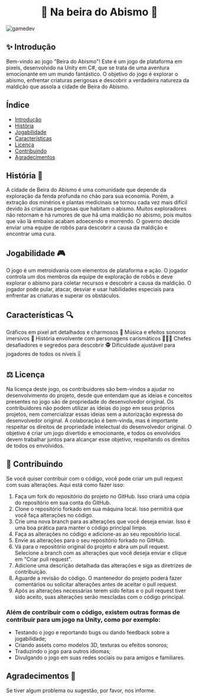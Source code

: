 <h1 align="center">🌉 Na beira do Abismo 🌉</h1>

![gamedev](https://user-images.githubusercontent.com/96671069/233741945-fb822b91-b725-4ec2-84d5-e8821ade8a68.png)

## ✨ Introdução
Bem-vindo ao jogo "Beira do Abismo"! Este é um jogo de plataforma em pixels, desenvolvido na Unity em C#, que se trata de uma aventura emocionante em um mundo fantástico. O objetivo do jogo é explorar o abismo, enfrentar criaturas perigosas e descobrir a verdadeira natureza da maldição que assola a cidade de Beira do Abismo.

## Índice
- [Introdução](#-introdução)
- [História](#história--)
- [Jogabilidade](#jogabilidade--)
- [Características](#características-)
- [Licença](#%EF%B8%8F-licença)
- [Contribuindo](#-contribuindo)
- [Agradecimentos](#agradecimentos-)

## História  📖
A cidade de Beira do Abismo é uma comunidade que depende da exploração da fenda profunda no chão para sua economia. Porém, a extração dos minérios e plantas medicinais se tornou cada vez mais difícil devido às criaturas perigosas que habitam o abismo. Muitos exploradores não retornam e há rumores de que há uma maldição no abismo, pois muitos que vão lá embaixo acabam adoecendo e morrendo. O governo decide enviar uma equipe de robôs para descobrir a causa da maldição e encontrar uma cura.

## Jogabilidade  🎮
O jogo é um metroidvania com elementos de plataforma e ação. O jogador controla um dos membros da equipe de exploração de robôs e deve explorar o abismo para coletar recursos e descobrir a causa da maldição. O jogador pode pular, atacar, desviar e usar habilidades especiais para enfrentar as criaturas e superar os obstáculos.

## Características 🔍
Gráficos em pixel art detalhados e charmosos 🎨
Música e efeitos sonoros imersivos 🎵
História envolvente com personagens carismáticos 🧑‍🤝‍🧑
Chefes desafiadores e segredos para descobrir 🕵️
Dificuldade ajustável para jogadores de todos os níveis 🎚️

## ⚖️ Licença
Na licença deste jogo, os contribuidores são bem-vindos a ajudar no desenvolvimento do projeto, desde que entendam que as ideias e conceitos presentes no jogo são de propriedade do desenvolvedor original. Os contribuidores não podem utilizar as ideias do jogo em seus próprios projetos, nem comercializar essas ideias sem a autorização expressa do desenvolvedor original. A colaboração é bem-vinda, mas é importante respeitar os direitos de propriedade intelectual do desenvolvedor original. O objetivo é criar um jogo divertido e emocionante, e todos os envolvidos devem trabalhar juntos para alcançar esse objetivo, respeitando os direitos de todos os envolvidos.

## 🤝 Contribuindo
Se você quiser contribuir com o código, você pode criar um pull request com suas alterações. Aqui está como fazer isso:
1. Faça um fork do repositório do projeto no GitHub. Isso criará uma cópia do repositório em sua conta do GitHub.
2. Clone o repositório forkado em sua máquina local. Isso permitirá que você faça alterações no código.
3. Crie uma nova branch para as alterações que você deseja enviar. Isso é uma boa prática para manter o código principal limpo.
4. Faça as alterações no código e adicione-as ao seu repositório local.
5. Envie as alterações para o seu repositório forkado no GitHub.
6. Vá para o repositório original do projeto e abra um pull request. Selecione a branch com as alterações que você deseja enviar e clique em "Criar pull request".
7. Adicione uma descrição detalhada das alterações e siga as diretrizes de contribuição.
8. Aguarde a revisão do código. O mantenedor do projeto poderá fazer comentários ou solicitar alterações antes de aceitar o pull request. 
9. Após as alterações necessárias terem sido feitas e o pull request tiver sido aceito, suas alterações serão mescladas com o código principal.

### Além de contribuir com o código, existem outras formas de contribuir para um jogo na Unity, como por exemplo:

- Testando o jogo e reportando bugs ou dando feedback sobre a jogabilidade;
- Criando assets como modelos 3D, texturas ou efeitos sonoros;
- Traduzindo o jogo para outros idiomas;
- Divulgando o jogo em suas redes sociais ou para amigos e familiares.

## Agradecimentos 🙏
Se tiver algum problema ou sugestão, por favor, nos informe.
